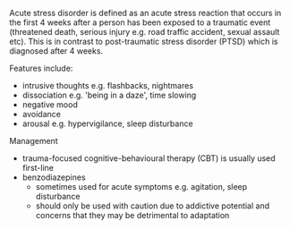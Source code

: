 Acute stress disorder is defined as an acute stress reaction that occurs in the first 4 weeks after a person has been exposed to a traumatic event (threatened death, serious injury e.g. road traffic accident, sexual assault etc). This is in contrast to post\-traumatic stress disorder (PTSD) which is diagnosed after 4 weeks.  
  
Features include:  
* intrusive thoughts e.g. flashbacks, nightmares
* dissociation e.g. 'being in a daze', time slowing
* negative mood
* avoidance
* arousal e.g. hypervigilance, sleep disturbance

  
Management  
* trauma\-focused cognitive\-behavioural therapy (CBT) is usually used first\-line
* benzodiazepines
	+ sometimes used for acute symptoms e.g. agitation, sleep disturbance
	+ should only be used with caution due to addictive potential and concerns that they may be detrimental to adaptation
